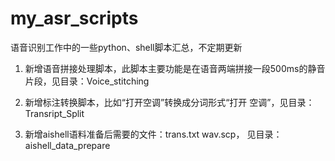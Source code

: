# my_asr_scripts
语音识别工作中的一些python、shell脚本汇总，不定期更新

1. 新增语音拼接处理脚本，此脚本主要功能是在语音两端拼接一段500ms的静音片段，见目录：Voice_stitching

2. 新增标注转换脚本，比如“打开空调”转换成分词形式“打开 空调”，见目录：Transript_Split

3. 新增aishell语料准备后需要的文件：trans.txt wav.scp， 见目录：aishell_data_prepare
